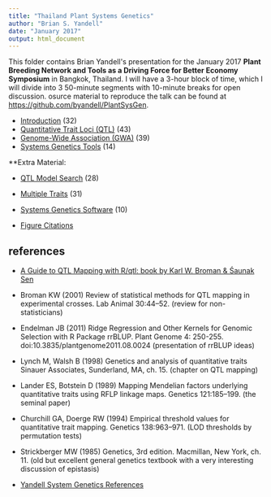 ```yaml
---
title: "Thailand Plant Systems Genetics"
author: "Brian S. Yandell"
date: "January 2017"
output: html_document
---
```


This folder contains Brian Yandell's presentation for the January 2017 **Plant Breeding Network and Tools as a Driving Force for Better Economy Symposium** in Bangkok, Thailand. I will have a 3-hour block of time, which I will divide into 3 50-minute segments with 10-minute breaks for open discussion. osurce material to reproduce the talk can be found at <https://github.com/byandell/PlantSysGen>.

- [Introduction](intro.pdf) (32)
- [Quantitative Trait Loci (QTL)](qtl.pdf) (43)
- [Genome-Wide Association (GWA)](gwa.pdf) (39)
- [Systems Genetics Tools](tools.pdf) (14)

**Extra Material:

- [QTL Model Search](search.pdf) (28)
- [Multiple Traits](traits.pdf) (31)
- [Systems Genetics Software](software.pdf) (10)

- [Figure Citations](PlantSysGenFig.html)

## references

- [A Guide to QTL Mapping with R/qtl: book by Karl W. Broman & Śaunak Sen](http://www.rqtl.org/book/)
- Broman KW (2001) Review of statistical methods for QTL mapping in experimental
crosses. Lab Animal 30:44–52. (review for non-statisticians)
- Endelman JB (2011) Ridge Regression and Other Kernels for Genomic
Selection with R Package rrBLUP. Plant Genome 4: 250-255. doi:10.3835/plantgenome2011.08.0024 (presentation of rrBLUP ideas)
- Lynch M, Walsh B (1998)
Genetics and analysis of quantitative traits
Sinauer Associates, Sunderland, MA, ch. 15. (chapter on QTL mapping)
- Lander ES, Botstein D (1989) Mapping Mendelian factors underlying quantitative
traits using RFLP linkage maps. Genetics 121:185–199. (the seminal paper)
- Churchill GA, Doerge RW (1994) Empirical threshold values for quantitative trait
mapping. Genetics 138:963–971. (LOD thresholds by permutation tests)
- Strickberger MW (1985)
Genetics, 3rd edition. Macmillan, New York, ch. 11. (old but excellent general genetics textbook with a very interesting discussion of epistasis)

- [Yandell System Genetics References](http://www.stat.wisc.edu/~yandell/statgen/reference/)
